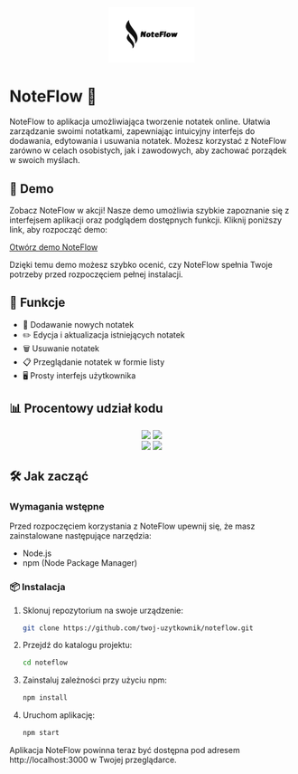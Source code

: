 <div align="center">
    <img src="img/logo.png" width="30%" height="30%" />
</div>

# NoteFlow 📝

NoteFlow to aplikacja umożliwiająca tworzenie notatek online. Ułatwia zarządzanie swoimi notatkami, zapewniając intuicyjny interfejs do dodawania, edytowania i usuwania notatek. Możesz korzystać z NoteFlow zarówno w celach osobistych, jak i zawodowych, aby zachować porządek w swoich myślach.

## 🚀 Demo

Zobacz NoteFlow w akcji! Nasze demo umożliwia szybkie zapoznanie się z interfejsem aplikacji oraz podglądem dostępnych funkcji. Kliknij poniższy link, aby rozpocząć demo:

[Otwórz demo NoteFlow](https://noteflow.pl)

Dzięki temu demo możesz szybko ocenić, czy NoteFlow spełnia Twoje potrzeby przed rozpoczęciem pełnej instalacji.


## 🌟 Funkcje
- 📌 Dodawanie nowych notatek
- ✏️ Edycja i aktualizacja istniejących notatek
- 🗑️ Usuwanie notatek
- 📋 Przeglądanie notatek w formie listy
- 🖥️ Prosty interfejs użytkownika

## 📊 Procentowy udział kodu

<div align="center">
    <img src="https://img.shields.io/github/languages/top/matiqueue/NoteFlow?color=%23FFA500">
    <img src="https://img.shields.io/github/stars/matiqueue/NoteFlow?color=%2382c202&logoColor=%2382c202">
    <br>
    <img src="https://img.shields.io/github/commit-activity/w/matiqueue/NoteFlow?color=%FFFFFF"> 
    <img src="https://img.shields.io/github/last-commit/matiqueue/NoteFlow?color=%23000000&logoColor=%23000000">
</div>

## 🛠 Jak zacząć

### Wymagania wstępne
Przed rozpoczęciem korzystania z NoteFlow upewnij się, że masz zainstalowane następujące narzędzia:

- Node.js
- npm (Node Package Manager)

### 📦 Instalacja

1. Sklonuj repozytorium na swoje urządzenie:

   ```sh
   git clone https://github.com/twoj-uzytkownik/noteflow.git
   ```

2. Przejdź do katalogu projektu:

   ```sh
   cd noteflow
   ```

3. Zainstaluj zależności przy użyciu npm:

   ```sh
   npm install
   ```

4. Uruchom aplikację:

   ```sh
   npm start
   ```

Aplikacja NoteFlow powinna teraz być dostępna pod adresem http://localhost:3000 w Twojej przeglądarce.

